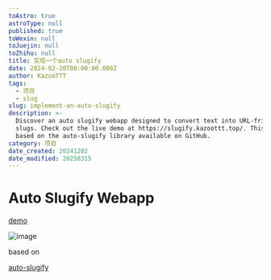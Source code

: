 ```yaml
---
toAstro: true
astroType: null
published: true
toWexin: null
toJuejin: null
toZhihu: null
title: 实现一个auto slugify
date: 2024-02-20T00:00:00.000Z
author: KazooTTT
tags:
  - 项目
  - slug
slug: implement-an-auto-slugify
description: >-
  Discover an auto slugify webapp designed to convert text into URL-friendly
  slugs. Check out the live demo at https://slugify.kazoottt.top/. This tool is
  based on the auto-slugify library available on GitHub.
category: 项目
date_created: 20241202
date_modified: 20250315
---
```


<!--section: 1-->

# Auto Slugify Webapp

[demo](<https://slugify.kazoottt.top/>)

![image](<https://github.com/KazooTTT/auto-slugify-webapp/assets/31075337/e391b919-a2e8-411b-b466-c53ce79b16fc>)

based on

[auto-slugify](<https://github.com/kzttools/auto-slugify>)

